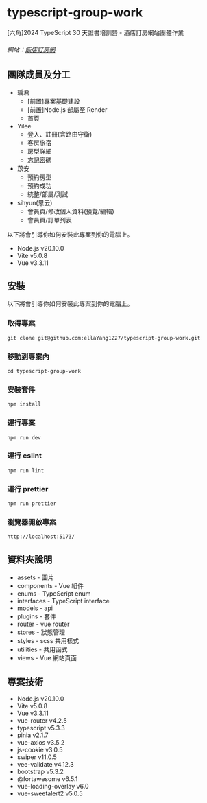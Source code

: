 # typescript-group-work

[六角]2024 TypeScript 30 天證書培訓營 - 酒店訂房網站團體作業

###### 網站：[飯店訂房網](https://ellayang1227.github.io/typescript-group-work/)

## 團隊成員及分工

- 瑀君
  - [前置]專案基礎建設
  - [前置]Node.js 部屬至 Render
  - 首頁
- Yilee
  - 登入、註冊(含路由守衛)
  - 客房旅宿
  - 房型詳細
  - 忘記密碼
- 苡安
  - 預約房型
  - 預約成功
  - 統整/部屬/測試
- sihyun(思云)
  - 會員頁/修改個人資料(預覽/編輯)
  - 會員頁/訂單列表

以下將會引導你如何安裝此專案到你的電腦上。

- Node.js v20.10.0
- Vite v5.0.8
- Vue v3.3.11

## 安裝

以下將會引導你如何安裝此專案到你的電腦上。

### 取得專案

```
git clone git@github.com:ellaYang1227/typescript-group-work.git
```

### 移動到專案內

```
cd typescript-group-work
```

### 安裝套件

```
npm install
```

### 運行專案

```
npm run dev
```

### 運行 eslint

```
npm run lint
```

### 運行 prettier

```
npm run prettier
```

### 瀏覽器開啟專案

```
http://localhost:5173/
```

## 資料夾說明

- assets - 圖片
- components - Vue 組件
- enums - TypeScript enum
- interfaces - TypeScript interface
- models - api
- plugins - 套件
- router - vue router
- stores - 狀態管理
- styles - scss 共用樣式
- utilities - 共用函式
- views - Vue 網站頁面

## 專案技術

- Node.js v20.10.0
- Vite v5.0.8
- Vue v3.3.11
- vue-router v4.2.5
- typescript v5.3.3
- pinia v2.1.7
- vue-axios v3.5.2
- js-cookie v3.0.5
- swiper v11.0.5
- vee-validate v4.12.3
- bootstrap v5.3.2
- @fortawesome v6.5.1
- vue-loading-overlay v6.0
- vue-sweetalert2 v5.0.5
